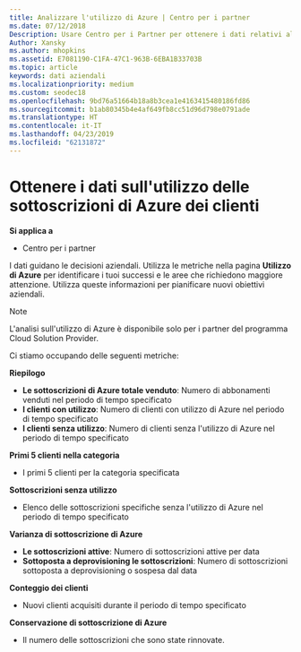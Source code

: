 ```yaml
---
title: Analizzare l'utilizzo di Azure | Centro per i partner
ms.date: 07/12/2018
Description: Usare Centro per i Partner per ottenere i dati relativi all'utilizzo dei clienti sottoscrizioni di Azure.
Author: Xansky
ms.author: mhopkins
ms.assetid: E7081190-C1FA-47C1-963B-6EBA1B33703B
ms.topic: article
keywords: dati aziendali
ms.localizationpriority: medium
ms.custom: seodec18
ms.openlocfilehash: 9bd76a51664b18a8b3cea1e4163415480186fd86
ms.sourcegitcommit: b1ab80345b4e4af649fb8cc51d96d798e0791ade
ms.translationtype: HT
ms.contentlocale: it-IT
ms.lasthandoff: 04/23/2019
ms.locfileid: "62131872"
---
```

# <a name="get-data-about-the-usage-of-your-customers-azure-subscriptions"></a>Ottenere i dati sull'utilizzo delle sottoscrizioni di Azure dei clienti 

**Si applica a**
- Centro per i partner

I dati guidano le decisioni aziendali. Utilizza le metriche nella pagina **Utilizzo di Azure** per identificare i tuoi successi e le aree che richiedono maggiore attenzione. Utilizza queste informazioni per pianificare nuovi obiettivi aziendali.

> [!NOTE]
> L'analisi sull'utilizzo di Azure è disponibile solo per i partner del programma Cloud Solution Provider.

Ci stiamo occupando delle seguenti metriche:

**Riepilogo**  
 - **Le sottoscrizioni di Azure totale venduto**: Numero di abbonamenti venduti nel periodo di tempo specificato  
 - **I clienti con utilizzo**: Numero di clienti con utilizzo di Azure nel periodo di tempo specificato  
 - **I clienti senza utilizzo**: Numero di clienti senza l'utilizzo di Azure nel periodo di tempo specificato  

**Primi 5 clienti nella categoria**  
 -  I primi 5 clienti per la categoria specificata  

**Sottoscrizioni senza utilizzo**  
 -  Elenco delle sottoscrizioni specifiche senza l'utilizzo di Azure nel periodo di tempo specificato  

**Varianza di sottoscrizione di Azure**  
 - **Le sottoscrizioni attive**: Numero di sottoscrizioni attive per data  
 - **Sottoposta a deprovisioning le sottoscrizioni**: Numero di sottoscrizioni sottoposta a deprovisioning o sospesa dal data  

**Conteggio dei clienti**
 - Nuovi clienti acquisiti durante il periodo di tempo specificato  

**Conservazione di sottoscrizione di Azure**  
 - Il numero delle sottoscrizioni che sono state rinnovate.   
  